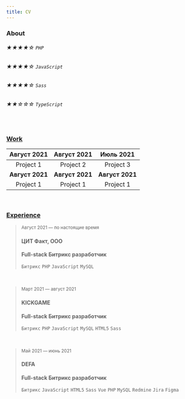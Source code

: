 ```yaml
---
title: CV
---
```


### About

###### ★★★★☆ `PHP`
###### ★★★★☆ `JavaScript`
###### ★★★★☆ `Sass`
###### ★★☆☆☆ `TypeScript`

<br>

### [Work](/work)

Август 2021 | Август 2021 | Июль 2021
:---: | :---: | :---:
Project 1 | Project 2 | Project 3
**Август 2021** | **Август 2021** | **Август 2021**
Project 1 | Project 1 | Project 1

<br>

### [Experience](/resume)

> <small>Август 2021 — по настоящие время</small>
> #### ЦИТ Факт, ООО <!-- fact.digital -->
> 
> **Full-stack Битрикс разработчик**
> 
> `Битрикс` `PHP` `JavaScript` `MySQL`

<br>

> <small>Март 2021 — август 2021</small>
> #### KICKGAME <!-- kick.game -->
> 
> **Full-stack Битрикс разработчик**
> 
> `Битрикс` `PHP` `JavaScript` `MySQL` `HTML5` `Sass`

<br>

> <small>Май 2021 — июнь 2021</small>
> #### DEFA <!-- defa.ru -->
>
> **Full-stack Битрикс разработчик**
>
> `Битрикс` `JavaScript` `HTML5` `Sass` `Vue` `PHP` `MySQL` `Redmine` `Jira` `Figma`

<br><br><br>
